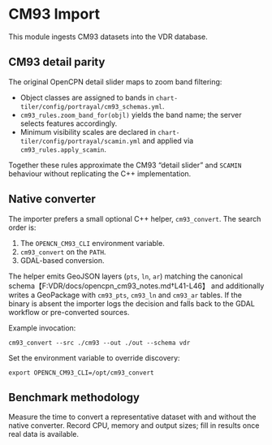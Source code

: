 # CM93 Import

This module ingests CM93 datasets into the VDR database.

## CM93 detail parity

The original OpenCPN detail slider maps to zoom band filtering:

- Object classes are assigned to bands in `chart-tiler/config/portrayal/cm93_schemas.yml`.
- `cm93_rules.zoom_band_for(objl)` yields the band name; the server selects features accordingly.
- Minimum visibility scales are declared in `chart-tiler/config/portrayal/scamin.yml` and applied via `cm93_rules.apply_scamin`.

Together these rules approximate the CM93 “detail slider” and `SCAMIN` behaviour without replicating the C++ implementation.

## Native converter

The importer prefers a small optional C++ helper, `cm93_convert`. The
search order is:

1. The `OPENCN_CM93_CLI` environment variable.
2. `cm93_convert` on the `PATH`.
3. GDAL-based conversion.

The helper emits GeoJSON layers (`pts`, `ln`, `ar`) matching the canonical
schema【F:VDR/docs/opencpn_cm93_notes.md†L41-L46】 and additionally writes a
GeoPackage with `cm93_pts`, `cm93_ln` and `cm93_ar` tables. If the binary is
absent the importer logs the decision and falls back to the GDAL workflow or
pre-converted sources.

Example invocation:

```
cm93_convert --src ./cm93 --out ./out --schema vdr
```

Set the environment variable to override discovery:

```
export OPENCN_CM93_CLI=/opt/cm93_convert
```

## Benchmark methodology

Measure the time to convert a representative dataset with and without the
native converter. Record CPU, memory and output sizes; fill in results
once real data is available.
